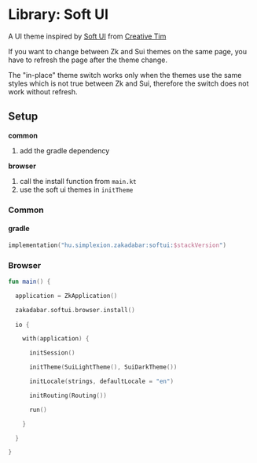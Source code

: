 # Library: Soft UI

A UI theme inspired by [Soft UI](https://www.creative-tim.com/product/soft-ui-dashboard-react) from [Creative Tim](https://www.creative-tim.com/)

<div data-zk-enrich="Note" data-zk-flavour="Warning" data-zk-title="Mixing Zk and Sui themes">

If you want to change between Zk and Sui themes on the same page, you have to refresh the page
after the theme change.

The "in-place" theme switch works only when the themes use the same styles which is not true between
Zk and Sui, therefore the switch does not work without refresh.

</div>

## Setup

**common**

1. add the gradle dependency

**browser**

1. call the install function from `main.kt`
2. use the soft ui themes in `initTheme`

### Common

#### gradle

```kotlin
implementation("hu.simplexion.zakadabar:softui:$stackVersion")
```

### Browser

```kotlin
fun main() {

  application = ZkApplication()

  zakadabar.softui.browser.install()
  
  io {

    with(application) {

      initSession()

      initTheme(SuiLightTheme(), SuiDarkTheme())

      initLocale(strings, defaultLocale = "en")

      initRouting(Routing())

      run()

    }

  }

}
```